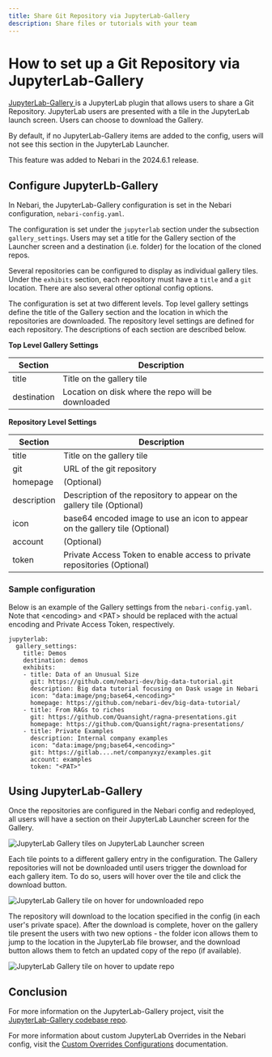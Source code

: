 ```yaml
---
title: Share Git Repository via JupyterLab-Gallery
description: Share files or tutorials with your team
---
```


# How to set up a Git Repository via JupyterLab-Gallery

[JupyterLab-Gallery ](https://github.com/nebari-dev/jupyterlab-gallery) is a JupyterLab plugin
that allows users to share a Git Repository. JupyterLab users are presented with a tile in
the JupyterLab launch screen. Users can choose to download the Gallery.

By default, if no JupyterLab-Gallery items are added to the config, users will not see this section
in the JupyterLab Launcher.

This feature was added to Nebari in the 2024.6.1 release.

## Configure JupyterLb-Gallery

In Nebari, the JupyterLab-Gallery configuration is set in the Nebari configuration, `nebari-config.yaml`.

The configuration is set under the `jupyterlab` section under the subsection `gallery_settings`.
Users may set a title for the Gallery section of the Launcher screen and a destination (i.e. folder)
for the location of the cloned repos.

Several repositories can be configured to display as individual gallery tiles. Under the `exhibits`
section, each repository must have a `title` and a `git` location. There are also several other
optional config options.

The configuration is set at two different levels. Top level gallery settings define the title of
the Gallery section and the location in which the repositories are downloaded. The repository
level settings are defined for each repository. The descriptions of each section are described
below.

**Top Level Gallery Settings**

| Section     | Description                                        |
| ----------- | -------------------------------------------------- |
| title       | Title on the gallery tile                          |
| destination | Location on disk where the repo will be downloaded |

**Repository Level Settings**

| Section     | Description                                                                  |
| ----------- | ---------------------------------------------------------------------------- |
| title       | Title on the gallery tile                                                    |
| git         | URL of the git repository                                                    |
| homepage    | (Optional)                                                                   |
| description | Description of the repository to appear on the gallery tile (Optional)       |
| icon        | base64 encoded image to use an icon to appear on the gallery tile (Optional) |
| account     | (Optional)                                                                   |
| token       | Private Access Token to enable access to private repositories (Optional)     |

### Sample configuration

Below is an example of the Gallery settings from the `nebari-config.yaml`. Note that \<encoding\>
and \<PAT\> should be replaced with the actual encoding and Private Access Token, respectively. 

```
jupyterlab:
  gallery_settings:
    title: Demos
    destination: demos
    exhibits:
    - title: Data of an Unusual Size
      git: https://github.com/nebari-dev/big-data-tutorial.git
      description: Big data tutorial focusing on Dask usage in Nebari
      icon: "data:image/png;base64,<encoding>"
      homepage: https://github.com/nebari-dev/big-data-tutorial/
    - title: From RAGs to riches
      git: https://github.com/Quansight/ragna-presentations.git
      homepage: https://github.com/Quansight/ragna-presentations/
    - title: Private Examples
      description: Internal company examples
      icon: "data:image/png;base64,<encoding>"
      git: https://gitlab....net/companyxyz/examples.git
      account: examples
      token: "<PAT>"
```

## Using JupyterLab-Gallery

Once the repositories are configured in the Nebari config and redeployed, all users will have
a section on their JupyterLab Launcher screen for the Gallery.

![JupyterLab Gallery tiles on JupyterLab Launcher screen](/img/how-tos/jupyter-gallery-tiles.png)

Each tile points to a different gallery entry in the configuration. The Gallery repositories
will not be downloaded until users trigger the download for each gallery item. To do so, users
will hover over the tile and click the download button.

![JupyterLab Gallery tile on hover for undownloaded repo](/img/how-tos/jupyter-gallery-tile-download.png)

The repository will download to the location specified in the config (in each user's private
space). After the download is complete, hover on the gallery tile present the users with two
new options - the folder icon allows them to jump to the location in the JupyterLab file browser,
and the download button allows them to fetch an updated copy of the repo (if available).

![JupyterLab Gallery tile on hover to update repo](/img/how-tos/jupyter-gallery-tile-update.png)

## Conclusion

For more information on the JupyterLab-Gallery project, visit the
[JupyterLab-Gallery codebase repo](https://github.com/nebari-dev/jupyterlab-gallery).

For more information about custom JupyterLab Overrides in the Nebari config, visit the [Custom Overrides Configurations](../explanations/custom-overrides-configuration#jupyterlab) documentation.

